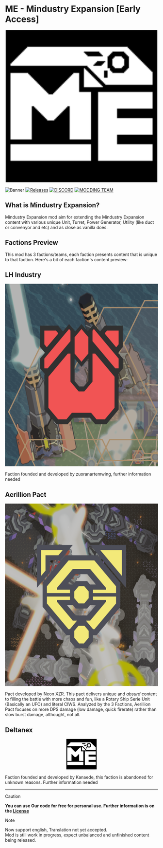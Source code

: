 # ME - Mindustry Expansion [Early Access]

<p align="center"><img src="https://github.com/zuoranartemwing/MindustryExpansion/blob/main/icon.png" alt="logo" height="500" width="500"></p>

![Banner](https://github.com/zuoranartemwing/MindustryExpansion/blob/main/assests/img/banner.png)
[![Releases](https://img.shields.io/badge/Mindustry_Expansion-RELEASES-brightgreen?style=flat-square&logo=github&logoColor=white
)](https://github.com/zuoranartemwing/MindustryExpansion/releases)
[![DISCORD](https://img.shields.io/badge/Discord-JOIN-blue?style=flat-square&logo=discord&logoColor=blue)](https://discord.gg/YR2QfxAuue) [![MODDING TEAM](https://img.shields.io/badge/Modding-Team-brightgreen?style=flat-square&logo=github&logoColor=white
)](https://github.com/zuoranartemwing/MindustryExpansion/blob/main/mod-team.md)

## What is Mindustry Expansion?
Mindustry Expansion mod aim for extending the Mindustry Expansion content with various unique Unit, Turret, Power Generator, Utility (like duct or convenyor and etc) and     as close as vanilla does.

## Factions Preview
This mod has 3 factions/teams, each faction presents content that is unique to that faction. Here's a bit of each faction's content preview:

## LH Industry
<p align="center"><img src="https://github.com/NEON-XZR/testing-repo/blob/main/lhi.png" height="600" width="600"></p>

Faction founded and developed by zuoranartemwing, further information needed

## Aerillion Pact
<p align="center"><img src="https://github.com/NEON-XZR/testing-repo/blob/main/aerillion.png" height="600" width="600"></p>

Pact developed by Neon XZR. This pact delivers unique and *absurd* content to filling the battle with more chaos and fun, like a Rotary Ship Serie Unit (Basically an UFO) and literal CIWS. Analyzed by the 3 Factions, Aerillion Pact focuses on more DPS damage (low damage, quick firerate) rather than slow burst damage, althought, not all.

## Deltanex
<p align="center"><img src="https://github.com/zuoranartemwing/MindustryExpansion/blob/main/icon.png" height="100" width="100"></p>

Faction founded and developed by Kanaede, this faction is abandoned for unknown reasons. Further information needed

---

> [!CAUTION]
> **You can use Our code for free for personal use. Further information is on the [License](https://github.com/zuoranartemwing/MindustryExpansion/blob/main/LICENSE.md)**

> [!NOTE]
> Now support english, Translation not yet accepted.
> <br>Mod is still work in progress, expect unbalanced and unfinished content being released.
